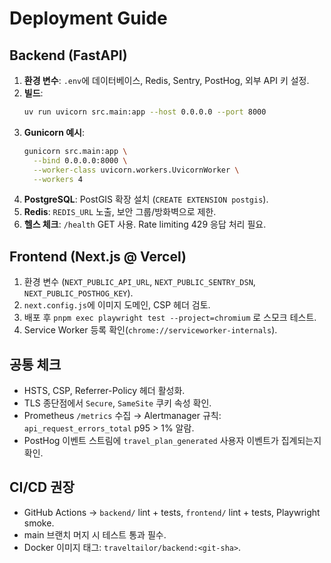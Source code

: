# Deployment Guide

## Backend (FastAPI)
1. **환경 변수**: `.env`에 데이터베이스, Redis, Sentry, PostHog, 외부 API 키 설정.
2. **빌드**:
   ```bash
   uv run uvicorn src.main:app --host 0.0.0.0 --port 8000
   ```
3. **Gunicorn 예시**:
   ```bash
   gunicorn src.main:app \
     --bind 0.0.0.0:8000 \
     --worker-class uvicorn.workers.UvicornWorker \
     --workers 4
   ```
4. **PostgreSQL**: PostGIS 확장 설치 (`CREATE EXTENSION postgis`).
5. **Redis**: `REDIS_URL` 노출, 보안 그룹/방화벽으로 제한.
6. **헬스 체크**: `/health` GET 사용. Rate limiting 429 응답 처리 필요.

## Frontend (Next.js @ Vercel)
1. 환경 변수 (`NEXT_PUBLIC_API_URL`, `NEXT_PUBLIC_SENTRY_DSN`, `NEXT_PUBLIC_POSTHOG_KEY`).
2. `next.config.js`에 이미지 도메인, CSP 헤더 검토.
3. 배포 후 `pnpm exec playwright test --project=chromium` 로 스모크 테스트.
4. Service Worker 등록 확인(`chrome://serviceworker-internals`).

## 공통 체크
- HSTS, CSP, Referrer-Policy 헤더 활성화.
- TLS 종단점에서 `Secure`, `SameSite` 쿠키 속성 확인.
- Prometheus `/metrics` 수집 → Alertmanager 규칙: `api_request_errors_total` p95 > 1% 알람.
- PostHog 이벤트 스트림에 `travel_plan_generated` 사용자 이벤트가 집계되는지 확인.

## CI/CD 권장
- GitHub Actions → `backend/` lint + tests, `frontend/` lint + tests, Playwright smoke.
- main 브랜치 머지 시 테스트 통과 필수.
- Docker 이미지 태그: `traveltailor/backend:<git-sha>`.
